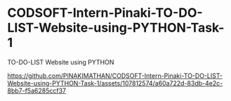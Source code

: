 # CODSOFT-Intern-Pinaki-TO-DO-LIST-Website-using-PYTHON-Task-1
TO-DO-LIST Website using PYTHON


https://github.com/PINAKIMATHAN/CODSOFT-Intern-Pinaki-TO-DO-LIST-Website-using-PYTHON-Task-1/assets/107812574/a60a722d-83db-4e2c-8bb7-f5a6285ccf37

